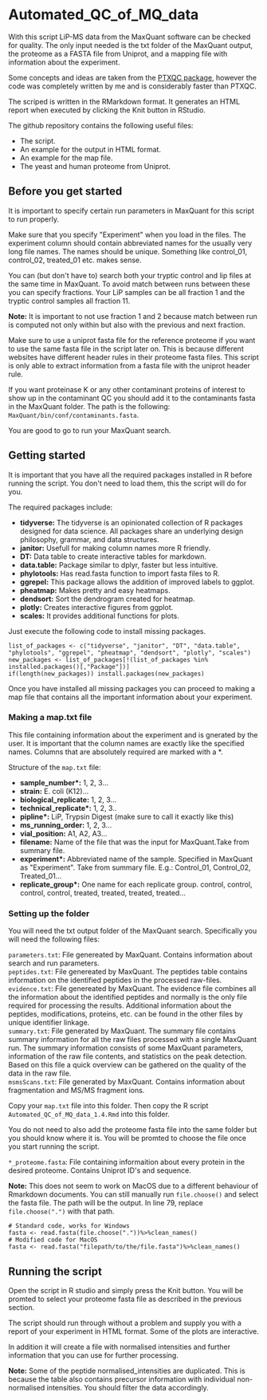 # Automated_QC_of_MQ_data

With this script LiP-MS data from the MaxQuant software can be checked for quality. The only input needed is the txt folder of the MaxQuant output, the proteome as a FASTA file from Uniprot, and a mapping file with information about the experiment.

Some concepts and ideas are taken from the [PTXQC package](https://pubs.acs.org/doi/pdf/10.1021/acs.jproteome.5b00780), however the code was completely written by me and is considerably faster than PTXQC.

The scriped is written in the RMarkdown format. It generates an HTML report when executed by clicking the Knit button in RStudio. 

The github repository contains the following useful files: 

* The script.
* An example for the output in HTML format.
* An example for the map file. 
* The yeast and human proteome from Uniprot. 

## Before you get started

It is important to specify certain run parameters in MaxQuant for this script to run properly. 

Make sure that you specify "Experiment" when you load in the files. The experiment column should contain abbreviated names for the usually very long file names. The names should be unique. Something like control_01, control_02, treated_01 etc. makes sense. 

You can (but don't have to) search both your tryptic control and lip files at the same time in MaxQuant. To avoid match between runs between these you can specify fractions. Your LiP samples can be all fraction 1 and the tryptic control samples all fraction 11. 

**Note:** It is important to not use fraction 1 and 2 because match between run is computed not only within but also with the previous and next fraction. 

Make sure to use a uniprot fasta file for the reference proteome if you want to use the same fasta file in the script later on. This is because different websites have different header rules in their proteome fasta files. This script is only able to extract information from a fasta file with the uniprot header rule. 

If you want proteinase K or any other contaminant proteins of interest to show up in the contaminant QC you should add it to the contaminants fasta in the MaxQuant folder. The path is the following: `MaxQuant/bin/conf/contaminants.fasta`. 

You are good to go to run your MaxQuant search.

## Getting started

It is important that you have all the required packages installed in R before running the script. You don't need to load them, this the script will do for you. 

The required packages include: 

* **tidyverse:** The tidyverse is an opinionated collection of R packages designed for data science. All packages share an underlying design philosophy, grammar, and data structures.  
* **janitor:** Usefull for making column names more R friendly.  
* **DT:** Data table to create interactive tables for markdown.  
* **data.table:** Package similar to dplyr, faster but less intuitive.  
* **phylotools:** Has read.fasta function to import fasta files to R.  
* **ggrepel:** This package allows the addition of improved labels to ggplot.  
* **pheatmap:** Makes pretty and easy heatmaps.  
* **dendsort:** Sort the dendrogram created for heatmap.  
* **plotly:** Creates interactive figures from ggplot.  
* **scales:** It provides additional functions for plots.

Just execute the following code to install missing packages.

```{r eval=FALSE}
list_of_packages <- c("tidyverse", "janitor", "DT", "data.table", "phylotools", "ggrepel", "pheatmap", "dendsort", "plotly", "scales")
new_packages <- list_of_packages[!(list_of_packages %in% installed.packages()[,"Package"])]
if(length(new_packages)) install.packages(new_packages)
```

Once you have installed all missing packages you can proceed to making a map file that contains all the important information about your experiment. 

### Making a map.txt file

This file containing information about the experiment and is gnerated by the user. It is important that the column names are exactly like the specified names. Columns that are absolutely required are marked with a \*. 

Structure of the `map.txt` file:

* **sample_number\*:** 1, 2, 3...
* **strain:** E. coli (K12)... 
* **biological_replicate:** 1, 2, 3...
* **technical_replicate\*:** 1, 2, 3..
* **pipline\*:** LiP, Trypsin Digest (make sure to call it exactly like this)
* **ms_running_order:** 1, 2, 3...
* **vial_position:** A1, A2, A3...
* **filename:** Name of the file that was the input for MaxQuant.Take from summary file.
* **experiment\*:** Abbreviated name of the sample. Specified in MaxQuant as "Experiment". Take from summary file. E.g.: Control_01, Control_02, Treated_01... 
* **replicate_group\*:** One name for each replicate group. control, control, control, control, treated, treated, treated, treated...

### Setting up the folder

You will need the txt output folder of the MaxQuant search. Specifically you will need the following files: 

`parameters.txt`: File genereated by MaxQuant. Contains information about search and run parameters.  
`peptides.txt`: File genereated by MaxQuant. The peptides table contains information on the identified peptides in the processed raw-files.  
`evidence.txt`: File genereated by MaxQuant. The evidence file combines all the information about the identified peptides and normally is the only file required for processing the results. Additional information about the peptides, modifications, proteins, etc. can be found in the other files by unique identifier linkage.  
`summary.txt`: File generated by MaxQuant. The summary file contains summary information for all the raw files processed with a single MaxQuant run. The summary information consists of some MaxQuant parameters, information of the raw file contents, and
statistics on the peak detection. Based on this file a quick overview can be gathered on the quality of the data
in the raw file.  
`msmsScans.txt`: File generated by MaxQuant. Contains information about fragmentation and MS/MS fragment ions.  

Copy your `map.txt` file into this folder. Then copy the R script `Automated_QC_of_MQ_data_1.4.Rmd` into this folder. 

You do not need to also add the proteome fasta file into the same folder but you should know where it is. You will be promted to choose the file once you start running the script.

`*_proteome.fasta`: File containing informaition about every protein in the desired proteome. Contains Uniprot ID's and sequence.  

**Note:** This does not seem to work on MacOS due to a different behaviour of Rmarkdown documents. You can still manually run `file.choose()` and select the fasta file. The path will be the output. In line 79, replace `file.choose(".")` with that path. 

```{r eval = FALSE}
# Standard code, works for Windows
fasta <- read.fasta(file.choose("."))%>%clean_names()
# Modified code for MacOS
fasta <- read.fasta("filepath/to/the/file.fasta")%>%clean_names()
```

## Running the script

Open the script in R studio and simply press the Knit button. You will be promted to select your proteome fasta file as described in the previous section. 

The script should run through without a problem and supply you with a report of your experiment in HTML format. Some of the plots are interactive. 

In addition it will create a file with normalised intensities and further information that you can use for further processing. 

**Note:** Some of the peptide normalised_intensities are duplicated. This is because the table also contains precursor information with individual non-normalised intensities. You should filter the data accordingly. 
